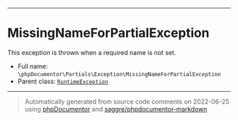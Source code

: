 ***

# MissingNameForPartialException

This exception is thrown when a required name is not set.

* Full name: `\phpDocumentor\Partials\Exception\MissingNameForPartialException`
* Parent class: [`RuntimeException`](../../../RuntimeException.md)

***
> Automatically generated from source code comments on 2022-06-25 using [phpDocumentor](http://www.phpdoc.org/) and [saggre/phpdocumentor-markdown](https://github.com/Saggre/phpDocumentor-markdown)
